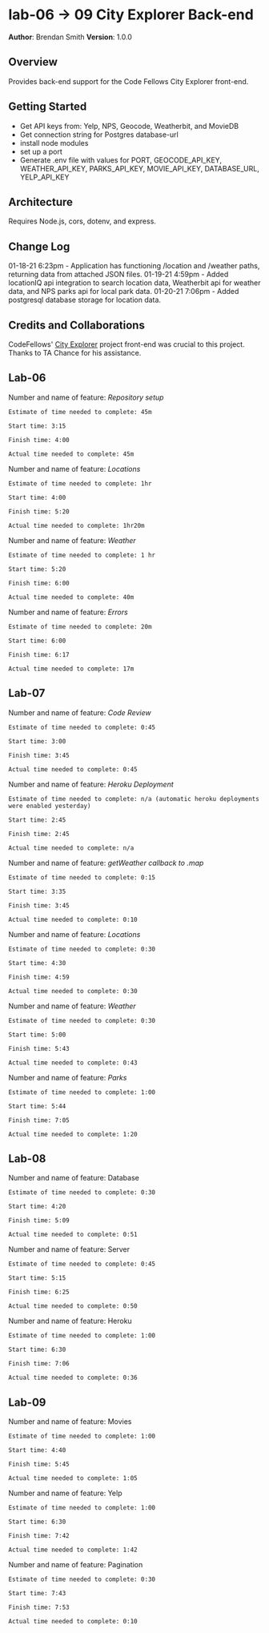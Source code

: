 # lab-06 -> 09 City Explorer Back-end

**Author**: Brendan Smith
**Version**: 1.0.0

## Overview
Provides back-end support for the Code Fellows City Explorer front-end. 

## Getting Started
- Get API keys from: Yelp, NPS, Geocode, Weatherbit, and MovieDB
- Get connection string for Postgres database-url
- install node modules
- set up a port 
- Generate .env file with values for PORT, GEOCODE_API_KEY, WEATHER_API_KEY, PARKS_API_KEY, MOVIE_API_KEY, DATABASE_URL, YELP_API_KEY

## Architecture
Requires Node.js, cors, dotenv, and express. 

## Change Log
01-18-21 6:23pm - Application has functioning /location and /weather paths, returning data from attached JSON files.
01-19-21 4:59pm - Added locationIQ api integration to search location data, Weatherbit api for weather data, and NPS parks  api for local park data. 
01-20-21 7:06pm - Added postgresql database storage for location data. 


## Credits and Collaborations
CodeFellows' [City Explorer](https://codefellows.github.io/code-301-guide/curriculum/city-explorer-app/front-end/) project front-end was crucial to this project.
Thanks to TA Chance for his assistance.

## Lab-06
Number and name of feature: *Repository setup*

    Estimate of time needed to complete: 45m

    Start time: 3:15

    Finish time: 4:00

    Actual time needed to complete: 45m

Number and name of feature: *Locations*

    Estimate of time needed to complete: 1hr

    Start time: 4:00

    Finish time: 5:20

    Actual time needed to complete: 1hr20m

Number and name of feature: *Weather*

    Estimate of time needed to complete: 1 hr

    Start time: 5:20

    Finish time: 6:00

    Actual time needed to complete: 40m

Number and name of feature: *Errors*

    Estimate of time needed to complete: 20m

    Start time: 6:00

    Finish time: 6:17

    Actual time needed to complete: 17m

## Lab-07
Number and name of feature: *Code Review*

    Estimate of time needed to complete: 0:45

    Start time: 3:00

    Finish time: 3:45

    Actual time needed to complete: 0:45

Number and name of feature: *Heroku Deployment*

    Estimate of time needed to complete: n/a (automatic heroku deployments were enabled yesterday)

    Start time: 2:45

    Finish time: 2:45

    Actual time needed to complete: n/a

Number and name of feature: *getWeather callback to .map*

    Estimate of time needed to complete: 0:15

    Start time: 3:35

    Finish time: 3:45

    Actual time needed to complete: 0:10

Number and name of feature: *Locations*

    Estimate of time needed to complete: 0:30

    Start time: 4:30

    Finish time: 4:59

    Actual time needed to complete: 0:30

Number and name of feature: *Weather*

    Estimate of time needed to complete: 0:30

    Start time: 5:00

    Finish time: 5:43

    Actual time needed to complete: 0:43

Number and name of feature: *Parks*

    Estimate of time needed to complete: 1:00

    Start time: 5:44

    Finish time: 7:05

    Actual time needed to complete: 1:20

## Lab-08

Number and name of feature: Database

    Estimate of time needed to complete: 0:30

    Start time: 4:20

    Finish time: 5:09

    Actual time needed to complete: 0:51

Number and name of feature: Server

    Estimate of time needed to complete: 0:45

    Start time: 5:15

    Finish time: 6:25

    Actual time needed to complete: 0:50

Number and name of feature: Heroku

    Estimate of time needed to complete: 1:00

    Start time: 6:30

    Finish time: 7:06

    Actual time needed to complete: 0:36

## Lab-09

Number and name of feature: Movies

    Estimate of time needed to complete: 1:00

    Start time: 4:40

    Finish time: 5:45

    Actual time needed to complete: 1:05

Number and name of feature: Yelp

    Estimate of time needed to complete: 1:00

    Start time: 6:30

    Finish time: 7:42

    Actual time needed to complete: 1:42

Number and name of feature: Pagination

    Estimate of time needed to complete: 0:30

    Start time: 7:43

    Finish time: 7:53

    Actual time needed to complete: 0:10